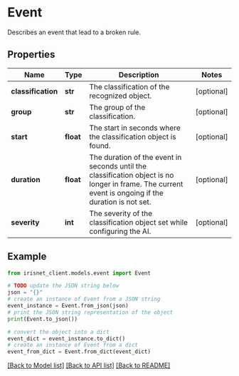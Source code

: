 # Event

Describes an event that lead to a broken rule.

## Properties

Name | Type | Description | Notes
------------ | ------------- | ------------- | -------------
**classification** | **str** | The classification of the recognized object. | [optional] 
**group** | **str** | The group of the classification. | [optional] 
**start** | **float** | The start in seconds where the classification object is found. | [optional] 
**duration** | **float** | The duration of the event in seconds until the classification object is no longer in frame. The current event is ongoing if the duration is not set. | [optional] 
**severity** | **int** | The severity of the classification object set while configuring the AI. | [optional] 

## Example

```python
from irisnet_client.models.event import Event

# TODO update the JSON string below
json = "{}"
# create an instance of Event from a JSON string
event_instance = Event.from_json(json)
# print the JSON string representation of the object
print(Event.to_json())

# convert the object into a dict
event_dict = event_instance.to_dict()
# create an instance of Event from a dict
event_from_dict = Event.from_dict(event_dict)
```
[[Back to Model list]](../README.md#documentation-for-models) [[Back to API list]](../README.md#documentation-for-api-endpoints) [[Back to README]](../README.md)


